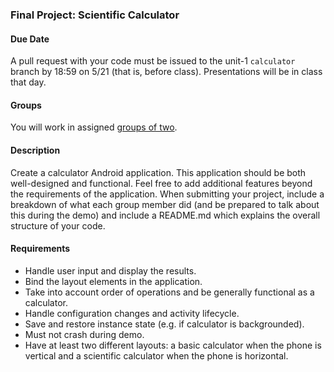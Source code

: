 ### Final Project: Scientific Calculator

#### Due Date
A pull request with your code must be issued to the unit-1 `calculator` branch by 18:59 on 5/21 (that is, before class). Presentations will be in class that day.

#### Groups
You will work in assigned [groups of two](groups.md).

#### Description

Create a calculator Android application. This application should be both well-designed and functional. Feel free to add additional features beyond the requirements of the application. When submitting your project, include a breakdown of what each group member did (and be prepared to talk about this during the demo) and include a README.md which explains the overall structure of your code.

#### Requirements
* Handle user input and display the results.
* Bind the layout elements in the application.
* Take into account order of operations and be generally functional as a calculator.
* Handle configuration changes and activity lifecycle.
* Save and restore instance state (e.g. if calculator is backgrounded).
* Must not crash during demo.
* Have at least two different layouts: a basic calculator when the phone is vertical and a scientific calculator when the phone is horizontal.
